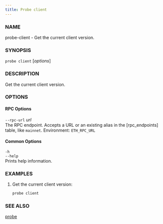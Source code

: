 ```yaml
---
title: Probe client
---
```


### NAME

probe-client - Get the current client version.

### SYNOPSIS

`probe client` [*options*]

### DESCRIPTION

Get the current client version.

### OPTIONS

#### RPC Options

`--rpc-url` _url_  
The RPC endpoint. Accepts a URL or an existing alias in the [rpc_endpoints] table, like `mainnet`.
Environment: `ETH_RPC_URL`

#### Common Options

`-h`  
`--help`  
Prints help information.

### EXAMPLES

1. Get the current client version:
   ```sh
   probe client
   ```

### SEE ALSO

[probe](./probe.md)
